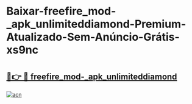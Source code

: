 # Baixar-freefire_mod-_apk_unlimiteddiamond-Premium-Atualizado-Sem-Anúncio-Grátis-xs9nc

# <h2><a href="https://y6zfnz.esa.edu.pl?src=freefire_mod-_apk_unlimiteddiamond&ref=xs9nc">🔗👉 🔴 freefire_mod-_apk_unlimiteddiamond</a></h2>

[![acn](https://github.com/user-attachments/assets/0f9c940e-d8b0-45ae-aac7-cd30a18b3e1c)](https://y6zfnz.esa.edu.pl?src=freefire_mod-_apk_unlimiteddiamond&ref=xs9nc)

